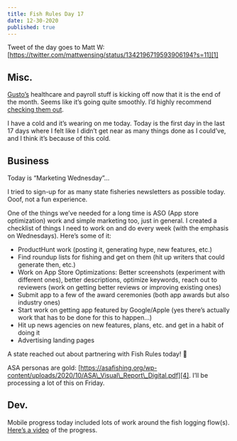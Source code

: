 ```yaml
---
title: Fish Rules Day 17
date: 12-30-2020
published: true
---
```


Tweet of the day goes to Matt W: [https://twitter.com/mattwensing/status/1342196719593906194?s=11][1]

## Misc.

[Gusto’s][2] healthcare and payroll stuff is kicking off now that it is the end of the month.  Seems like it’s going quite smoothly.  I’d highly recommend [checking them out][3].

I have a cold and it’s wearing on me today.  Today is the first day in the last 17 days where I felt like I didn’t get near as many things done as I could’ve, and I think it’s because of this cold.

## Business

Today is “Marketing Wednesday”…

I tried to sign-up for as many state fisheries newsletters as possible today.  Ooof, not a fun experience.

One of the things we’ve needed for a long time is ASO (App store optimization) work and simple marketing too, just in general.  I created a checklist of things I need to work on and do every week (with the emphasis on Wednesdays).  Here’s some of it:
- ProductHunt work (posting it, generating hype, new features, etc.)
- Find roundup lists for fishing and get on them (hit up writers that could generate then, etc.)
- Work on App Store Optimizations: Better screenshots (experiment with different ones), better descriptions, optimize keywords, reach out to reviewers (work on getting better reviews or improving existing ones)
- Submit app to a few of the award ceremonies (both app awards but also industry ones)
- Start work on getting app featured by Google/Apple (yes there’s actually work that has to be done for this to happen…)
- Hit up news agencies on new features, plans, etc. and get in a habit of doing it
- Advertising landing pages

A state reached out about partnering with Fish Rules today! 💪

ASA personas are gold: [https://asafishing.org/wp-content/uploads/2020/10/ASA\_Visual\_Report\_Digital.pdf][4].  I’ll be processing a lot of this on Friday.

## Dev.
Mobile progress today included lots of work around the fish logging flow(s).  [Here’s a video][5] of the progress.

[1]:	https://twitter.com/mattwensing/status/1342196719593906194?s=11
[2]:	https://gusto.com/r/rick543
[3]:	https://gusto.com/r/rick543
[4]:	https://asafishing.org/wp-content/uploads/2020/10/ASA_Visual_Report_Digital.pdf
[5]:	https://twitter.com/rblalock/status/1344307666336755714